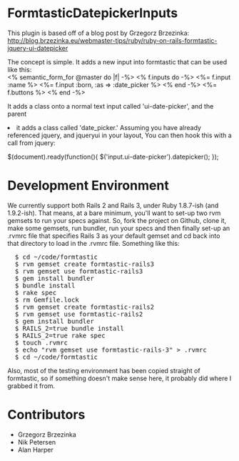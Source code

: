 FormtasticDatepickerInputs
==========================

This plugin is based off of a blog post by Grzegorz Brzezinka: http://blog.brzezinka.eu/webmaster-tips/ruby/ruby-on-rails-formtastic-jquery-ui-datepicker

The concept is simple. It adds a new input into formtastic that can be used like this:  
<% semantic_form_for @master do |f| -%>
  <% f.inputs do -%>
    <%= f.input :name %>
    <%= f.input :born, :as => :date_picker %>
  <% end -%>
  <%= f.buttons %>
<% end -%>

It adds a class onto a normal text input called 'ui-date-picker', and the parent <li> it adds a class called 'date_picker.'
Assuming you have already referenced jquery, and jqueryui in your layout, You can then hook this with a call from jquery:

$(document).ready(function(){
  $('input.ui-date-picker').datepicker();
});

Development Environment
=======================

We currently support both Rails 2 and Rails 3, under Ruby 1.8.7-ish (and 1.9.2-ish). That means, at a bare minimum, you'll want to set-up two rvm gemsets to run your specs against. So, fork the project on Github, clone it, make some gemsets, run bundler, run your specs and then finally set-up an .rvmrc file that specifies Rails 3 as your default gemset and cd back into that directory to load in the .rvmrc file. Something like this:

<pre>
  $ cd ~/code/formtastic
  $ rvm gemset create formtastic-rails3
  $ rvm gemset use formtastic-rails3
  $ gem install bundler
  $ bundle install
  $ rake spec
  $ rm Gemfile.lock
  $ rvm gemset create formtastic-rails2
  $ rvm gemset use formtastic-rails2
  $ gem install bundler
  $ RAILS_2=true bundle install
  $ RAILS_2=true rake spec
  $ touch .rvmrc
  $ echo "rvm gemset use formtastic-rails-3" > .rvmrc
  $ cd ~/code/formtastic
</pre>

Also, most of the testing environment has been copied straight of formtastic, so if something doesn't make sense here, it probably did where I grabbed it from.

Contributors
============

* Grzegorz Brzezinka
* Nik Petersen
* Alan Harper
